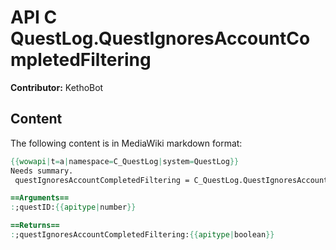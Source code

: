 # API C QuestLog.QuestIgnoresAccountCompletedFiltering

**Contributor:** KethoBot

## Content

The following content is in MediaWiki markdown format:

```mediawiki
{{wowapi|t=a|namespace=C_QuestLog|system=QuestLog}}
Needs summary.
 questIgnoresAccountCompletedFiltering = C_QuestLog.QuestIgnoresAccountCompletedFiltering(questID)

==Arguments==
:;questID:{{apitype|number}}

==Returns==
:;questIgnoresAccountCompletedFiltering:{{apitype|boolean}}
```
